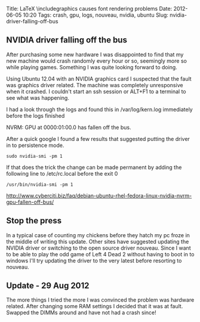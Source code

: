 Title: LaTeX \includegraphics causes font rendering problems
Date: 2012-06-05 10:20
Tags: crash, gpu, logs, nouveau, nvidia, ubuntu
Slug: nvidia-driver-falling-off-bus

## NVIDIA driver falling off the bus

After purchasing some new hardware I was disappointed to find that my new machine would crash randomly every hour or so, seemingly more so while playing games. Something I was quite looking forward to doing.

Using Ubuntu 12.04 with an NVIDIA graphics card I suspected that the fault was graphics driver related. The machine was completely unresponsive when it crashed. I couldn't start an ssh session or ALT+F1 to a terminal to see what was happening.

I had a look through the logs and found this in /var/log/kern.log immediately before the logs finished

NVRM: GPU at 0000:01:00.0 has fallen off the bus.

After a quick google I found a few results that suggested putting the driver in to persistence mode.

	sudo nvidia-smi -pm 1

If that does the trick the change can be made permanent by adding the following line to /etc/rc.local before the exit 0

	/usr/bin/nvidia-smi -pm 1

<http://www.cyberciti.biz/faq/debian-ubuntu-rhel-fedora-linux-nvidia-nvrm-gpu-fallen-off-bus/>


## Stop the press

In a typical case of counting my chickens before they hatch my pc froze in the middle of writing this update. Other sites have suggested updating the NVIDIA driver or switching to the open source driver nouveau. Since I want to be able to play the odd game of Left 4 Dead 2 without having to boot in to windows I'll try updating the driver to the very latest before resorting to nouveau.

## Update - 29 Aug 2012

The more things I tried the more I was convinced the problem was hardware related. After changing some RAM settings I decided that it was at fault. Swapped the DIMMs around and have not had a crash since!